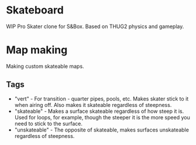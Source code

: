# Skateboard
 WIP Pro Skater clone for S&Box. Based on THUG2 physics and gameplay.

# Map making
Making custom skateable maps.
## Tags
* "vert" - For transition - quarter pipes, pools, etc. Makes skater stick to it when airing off. Also makes it skateable regardless of steepness.
* "skateable" - Makes a surface skateable regardless of how steep it is. Used for loops, for example, though the steeper it is the more speed you need to stick to the surface.
* "unskateable" - The opposite of skateable, makes surfaces unskateable regardless of steepness.
